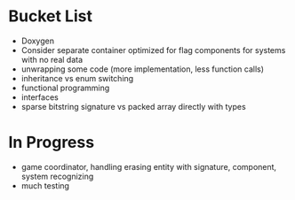 # Bucket List
- Doxygen
- Consider separate container optimized for flag components for systems with no real data
- unwrapping some code (more implementation, less function calls)
- inheritance vs enum switching
- functional programming 
- interfaces 
- sparse bitstring signature vs packed array directly with types

# In Progress
- game coordinator, handling erasing entity with signature, component, system recognizing
- much testing
